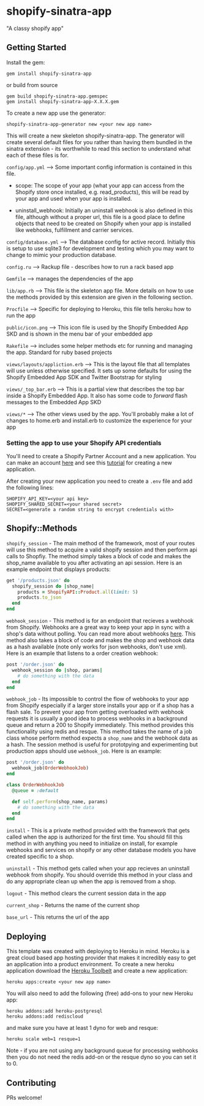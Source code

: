 shopify-sinatra-app
===================

"A classy shopify app"


Getting Started
---------------

Install the gem:

```
gem install shopify-sinatra-app
```

or build from source

```
gem build shopify-sinatra-app.gemspec
gem install shopify-sinatra-app-X.X.X.gem
```

To create a new app use the generator:

```
shopify-sinatra-app-generator new <your new app name>
```

This will create a new skeleton shopify-sinatra-app. The generator will create several default files for you rather than having them bundled in the sinatra extension - its worthwhile to read this section to understand what each of these files is for.

`config/app.yml` --> Some important config information is contained in this file.
  * scope: The scope of your app (what your app can access from the Shopify store once installed, e.g. read_products), this will be read by your app and used when your app is installed.

  * uninstall_webhook: Initially an uninstall webhook is also defined in this file, although without a proper url, this file is a good place to define objects that need to be created on Shopify when your app is installed like webhooks, fulfillment and carrier services.

`config/database.yml` --> The database config for active record. Initially this is setup to use sqlite3 for development and testing which you may want to change to mimic your production database.

`config.ru` --> Rackup file - describes how to run a rack based app

`Gemfile` --> manages the dependencies of the app

`lib/app.rb` --> This file is the skeleton app file. More details on how to use the methods provided by this extension are given in the following section.

`Procfile` --> Specific for deploying to Heroku, this file tells heroku how to run the app

`public/icon.png` --> This icon file is used by the Shopify Embedded App SKD and is shown in the menu bar of your embedded app

`Rakefile` --> includes some helper methods etc for running and managing the app. Standard for ruby based projects

`views/layouts/appliction.erb` --> This is the layout file that all templates will use unless otherwise specified. It sets up some defaults for using the Shopify Embedded App SDK and Twitter Bootstrap for styling

`views/_top_bar.erb` --> This is a partial view that describes the top bar inside a Shopify Embedded App. It also has some code to *forward* flash messages to the Embedded App SKD

`views/*` --> The other views used by the app. You'll probably make a lot of changes to home.erb and install.erb to customize the experience for your app


### Setting the app to use your Shopify API credentials

You'll need to create a Shopify Partner Account and a new application. You can make an account [here](http://www.shopify.ca/partners) and see this [tutorial](http://docs.shopify.com/api/the-basics/getting-started) for creating a new application.

After creating your new application you need to create a `.env` file and add the following lines:

```
SHOPIFY_API_KEY=<your api key>
SHOPIFY_SHARED_SECRET=<your shared secret>
SECRET=<generate a random string to encrypt credentials with>
```


Shopify::Methods
----------------

`shopify_session` - The main method of the framework, most of your routes will use this method to acquire a valid shopify session and then perform api calls to Shopfiy. The method simply takes a block of code and makes the shop_name available to you after activating an api session. Here is an example endpoint that displays products:

```ruby
get '/products.json' do
  shopify_session do |shop_name|
    products = ShopifyAPI::Product.all(limit: 5)
    products.to_json
  end
end
```

`webhook_session` - This method is for an endpoint that recieves a webhook from Shopify. Webhooks are a great way to keep your app in sync with a shop's data without polling. You can read more about webhooks [here](http://docs.shopify.com/api/tutorials/using-webhooks). This method also takes a block of code and makes the shop and webhook data as a hash available (note only works for json webhooks, don't use xml). Here is an example that listens to a order creation webhook:

```ruby
post '/order.json' do
  webhook_session do |shop, params|
    # do something with the data
  end
end
```

`webhook_job` - Its impossible to control the flow of webhooks to your app from Shopify especially if a larger store installs your app or if a shop has a flash sale. To prevent your app from getting overloaded with webhook requests it is usually a good idea to process webhooks in a background queue and return a 200 to Shopify immediately. This method provides this functionality using redis and resque. This method takes the name of a job class whose perform method expects a `shop_name` and the webhook data as a hash. The session method is useful for prototpying and experimenting but production apps should use `webhook_job`. Here is an example:

```ruby
post '/order.json' do
  webhook_job(OrderWebhookJob)
end

class OrderWebhookJob
  @queue = :default

  def self.perform(shop_name, params)
    # do something with the data
  end
end
```

`install` - This is a private method provided with the framework that gets called when the app is authorized for the first time. You should fill this method in with anything you need to initialize on install, for example webhooks and services on shopify or any other database models you have created specific to a shop.

`uninstall` - This method gets called when your app recieves an uninstall webhook from shopify. You should override this method in your class and do any appropriate clean up when the app is removed from a shop.

`logout` - This method clears the current session data in the app

`current_shop` - Returns the name of the current shop

`base_url` - This returns the url of the app


Deploying
---------

This template was created with deploying to Heroku in mind. Heroku is a great cloud based app hosting provider that makes it incredibly easy to get an application into a product environment. To create a new heroku application download the [Heroku Toolbelt](https://devcenter.heroku.com/articles/quickstart) and create a new application:

```
heroku apps:create <your new app name>
```

You will also need to add the following (free) add-ons to your new Heroku app:

```
heroku addons:add heroku-postgresql
heroku addons:add rediscloud
```

and make sure you have at least 1 dyno for web and resque:

```
heroku scale web=1 resque=1
```

Note - if you are not using any background queue for processing webhooks then you do not need the redis add-on or the resque dyno so you can set it to 0.

Contributing
------------

PRs welcome!
